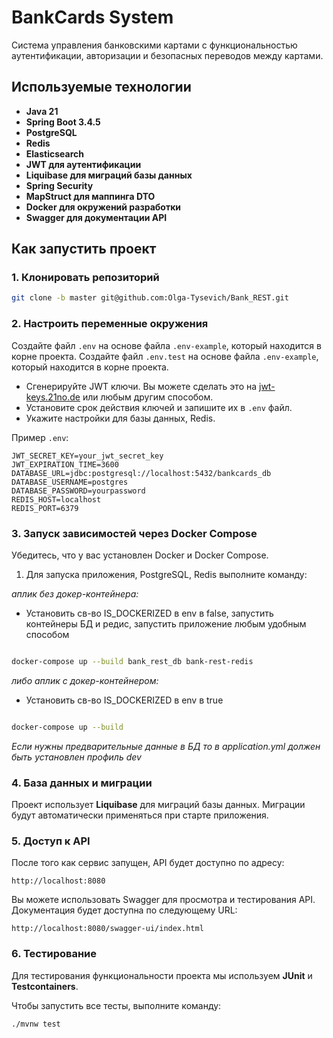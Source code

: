 # BankCards System

Система управления банковскими картами с функциональностью аутентификации, авторизации и безопасных переводов между картами.

## Используемые технологии

* **Java 21**
* **Spring Boot 3.4.5**
* **PostgreSQL**
* **Redis**
* **Elasticsearch**
* **JWT для аутентификации**
* **Liquibase для миграций базы данных**
* **Spring Security**
* **MapStruct для маппинга DTO**
* **Docker для окружений разработки**
* **Swagger для документации API**

## Как запустить проект

### 1. Клонировать репозиторий

```bash
git clone -b master git@github.com:Olga-Tysevich/Bank_REST.git
```

### 2. Настроить переменные окружения

Создайте файл `.env` на основе файла `.env-example`, который находится в корне проекта.
Создайте файл `.env.test` на основе файла `.env-example`, который находится в корне проекта.

* Сгенерируйте JWT ключи. Вы можете сделать это на [jwt-keys.21no.de](https://jwt-keys.21no.de/) или любым другим способом.
* Установите срок действия ключей и запишите их в `.env` файл.
* Укажите настройки для базы данных, Redis.

Пример `.env`:

```env
JWT_SECRET_KEY=your_jwt_secret_key
JWT_EXPIRATION_TIME=3600
DATABASE_URL=jdbc:postgresql://localhost:5432/bankcards_db
DATABASE_USERNAME=postgres
DATABASE_PASSWORD=yourpassword
REDIS_HOST=localhost
REDIS_PORT=6379
```

### 3. Запуск зависимостей через Docker Compose

Убедитесь, что у вас установлен Docker и Docker Compose.

1. Для запуска приложения, PostgreSQL, Redis выполните команду:

*аплик без докер-контейнера:*
- Установить св-во IS_DOCKERIZED в env в false, запустить контейнеры БД и редис, запустить приложение любым удобным способом
```bash

docker-compose up --build bank_rest_db bank-rest-redis

```

*либо аплик с докер-контейнером:*
- Установить св-во IS_DOCKERIZED в env в true
```bash

docker-compose up --build

```
*Если нужны предварительные данные в БД то в application.yml должен быть установлен профиль dev*

### 4. База данных и миграции

Проект использует **Liquibase** для миграций базы данных. Миграции будут автоматически применяться при старте приложения.

### 5. Доступ к API

После того как сервис запущен, API будет доступно по адресу:

```plaintext
http://localhost:8080
```

Вы можете использовать Swagger для просмотра и тестирования API. Документация будет доступна по следующему URL:

```plaintext
http://localhost:8080/swagger-ui/index.html
```

### 6. Тестирование

Для тестирования функциональности проекта мы используем **JUnit** и **Testcontainers**.

Чтобы запустить все тесты, выполните команду:

```bash
./mvnw test
```
